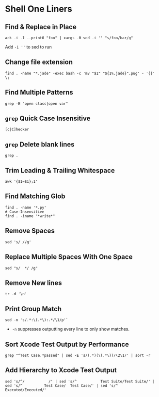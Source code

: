 # Shell One Liners

## Find & Replace in Place

	ack -i -l --print0 "foo" | xargs -0 sed -i '' "s/foo/bar/g"

Add `-i ''` to sed to run

## Change file extension

	find . -name "*.jade" -exec bash -c 'mv "$1" "${1%.jade}".pug' - '{}' \;

## Find Multiple Patterns

	grep -E "open class|open var"

## `grep` Quick Case Insensitive

	[c|C]hecker

## `grep` Delete blank lines

	grep .

## Trim Leading & Trailing Whitespace

	awk '{$1=$1};1'

## Find Matching Glob

	find . -name '*.py'
	# Case-Insensitive
	find . -iname "*write*"

## Remove Spaces

	sed 's/ //g'

## Replace Multiple Spaces With One Space

	sed "s/  */ /g"

## Remove New lines

	tr -d '\n'

## Print Group Match

	sed -n 's/.*:\(.*\):.*/\1/p'`

* `-n` suppresses outputting every line to only show matches.

## Sort Xcode Test Output by Performance

	grep "^Test Case.*passed" | sed -E 's/(.*)(\(.*\))/\2\1/' | sort -r

## Add Hierarchy to Xcode Test Output

	sed 's/^/			/' | sed 's/^			Test Suite/Test Suite/' | sed 's/^			Test Case/	Test Case/' | sed 's/^				 Executed/Executed/'
